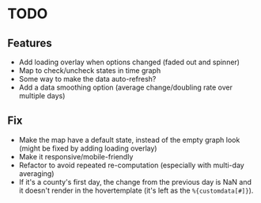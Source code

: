 # TODO

## Features

- Add loading overlay when options changed (faded out and spinner)
- Map to check/uncheck states in time graph
- Some way to make the data auto-refresh?
- Add a data smoothing option (average change/doubling rate over multiple days)

## Fix

- Make the map have a default state, instead of the empty graph look (might be fixed by adding loading overlay)
- Make it responsive/mobile-friendly
- Refactor to avoid repeated re-computation (especially with multi-day averaging)
- If it's a county's first day, the change from the previous day is NaN and it doesn't render in the hovertemplate (it's left as the `%{customdata[#]}`).